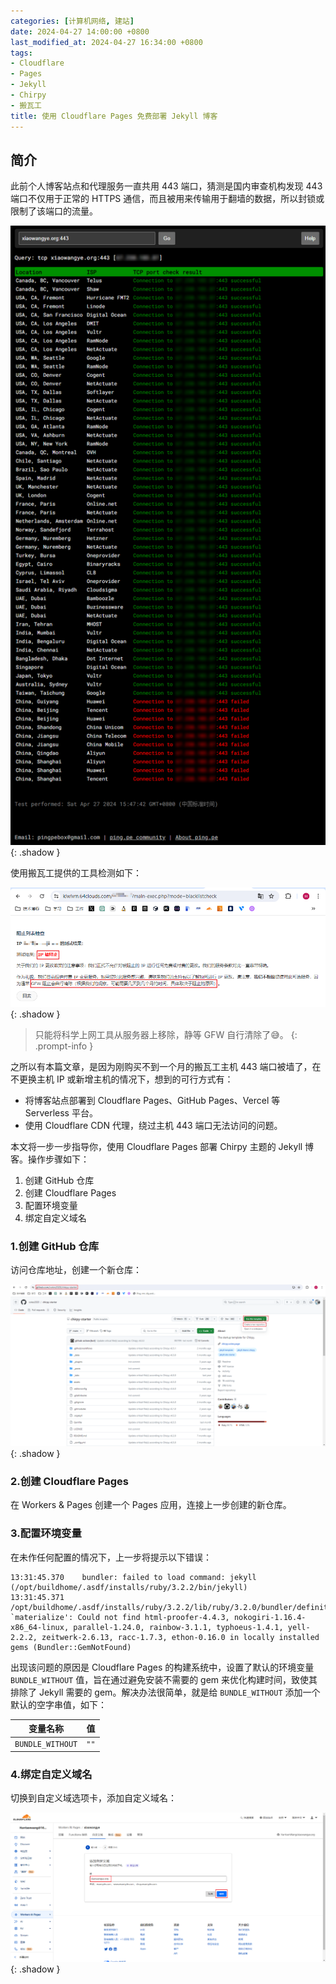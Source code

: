 ```yaml
---
categories: [计算机网络, 建站]
date: 2024-04-27 14:00:00 +0800
last_modified_at: 2024-04-27 16:34:00 +0800
tags:
- Cloudflare
- Pages
- Jekyll
- Chirpy
- 搬瓦工
title: 使用 Cloudflare Pages 免费部署 Jekyll 博客
---
```


## 简介

此前个人博客站点和代理服务一直共用 443 端口，猜测是国内审查机构发现 443 端口不仅用于正常的 HTTPS 通信，而且被用来传输用于翻墙的数据，所以封锁或限制了该端口的流量。

![443 端口被墙](/img/image-20240427160327782.webp){: .shadow }

使用搬瓦工提供的工具检测如下：

![IP 被阻断](/img/image-20240427164741162.webp){: .shadow }

> 只能将科学上网工具从服务器上移除，静等 GFW 自行清除了😅。
{: .prompt-info }

之所以有本篇文章，是因为刚购买不到一个月的搬瓦工主机 443 端口被墙了，在不更换主机 IP 或新增主机的情况下，想到的可行方式有：

- 将博客站点部署到 Cloudflare Pages、GitHub Pages、Vercel 等 Serverless 平台。
- 使用 Cloudflare CDN 代理，绕过主机 443 端口无法访问的问题。

本文将一步一步指导你，使用 Cloudflare Pages 部署 Chirpy 主题的 Jekyll 博客。操作步骤如下：

1. 创建 GitHub 仓库
2. 创建 Cloudflare Pages
3. 配置环境变量
4. 绑定自定义域名

### 1.创建 GitHub 仓库

访问仓库地址，创建一个新仓库：

![创建新仓库](/img/image-20240427161459991.webp){: .shadow }

### 2.创建 Cloudflare Pages

在 Workers & Pages 创建一个 Pages 应用，连接上一步创建的新仓库。

### 3.配置环境变量

在未作任何配置的情况下，上一步将提示以下错误：

```
13:31:45.370	bundler: failed to load command: jekyll (/opt/buildhome/.asdf/installs/ruby/3.2.2/bin/jekyll)
13:31:45.371	/opt/buildhome/.asdf/installs/ruby/3.2.2/lib/ruby/3.2.0/bundler/definition.rb:524:in `materialize': Could not find html-proofer-4.4.3, nokogiri-1.16.4-x86_64-linux, parallel-1.24.0, rainbow-3.1.1, typhoeus-1.4.1, yell-2.2.2, zeitwerk-2.6.13, racc-1.7.3, ethon-0.16.0 in locally installed gems (Bundler::GemNotFound)
```

出现该问题的原因是 Cloudflare Pages 的构建系统中，设置了默认的环境变量 `BUNDLE_WITHOUT` 值，旨在通过避免安装不需要的 gem 来优化构建时间，致使其排除了 Jekyll 需要的 gem。解决办法很简单，就是给 `BUNDLE_WITHOUT` 添加一个默认的空字串值，如下：

| 变量名称         | 值   |
| ---------------- | ---- |
| `BUNDLE_WITHOUT` | `""` |

### 4.绑定自定义域名

切换到自定义域选项卡，添加自定义域名：

![image-20240427163304835](/img/image-20240427163304835.webp){: .shadow }
